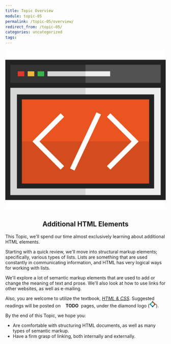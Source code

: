 ```yaml
---
title: Topic Overview
module: topic-05
permalink: /topic-05/overview/
redirect_from: /topic-05/
categories: uncategorized
tags:
---
```


<div class="section-title">
  <img src="../img/assignment-05.svg" alt="" title="Assignment 5: Markup" />
  <h2 style="text-align: center;">Additional HTML Elements</h2>
</div>


This Topic, we'll spend our time almost exclusively learning about additional HTML elements.

Starting with a quick review, we'll move into structural markup elements; specifically, various types of lists. Lists are something that are used constantly in communicating information, and HTML has very logical ways for working with lists.

We'll explore a lot of semantic markup elements that are used to add or change the meaning of text and prose. We'll also look at how to use links for other websites, as well as e-mailing.

Also, you are welcome to utilize the textbook, <a href="http://www.htmlandcssbook.com/" target="_blank"><i>HTML & CSS</i></a>. Suggested readings will be posted on <span style="white-space:nowrap">&nbsp;&nbsp;<i class="fas fa-check-square" aria-hidden="true"></i> <b>TODO</b>&nbsp;</span> pages, under the diamond logo (<img src="../img/hw-icon-duckett.svg" style="height: 20px; margin: 0px; display: inline;" />).

By the end of this Topic, we hope you:
<ul class="pros-and-cons">
  <li class="icon-pro">Are comfortable with structuring HTML documents, as well as many types of semantic markup.</li>
  <li class="icon-pro">Have a firm grasp of linking, both internally and externally.</li>
</ul>
